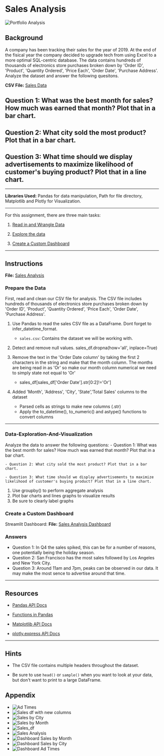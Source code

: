 # Sales Analysis

![Portfolio Analysis](Images/sales-analysis.png)

## Background

A company has been tracking their sales for the year of 2019. At the end of the fisical year the company decided to upgrade tech from using Excel to a more optimal SQL-centric database.
 The data contains hundreds of thousands of electronics store purchases broken down by 'Order ID', 'Product', 'Quantity Ordered', 'Price Each', 'Order Date', 'Purchase Address'. Analyze the dataset and answer the following quesitons.

**CSV File:** [Sales Data](Images/sales.csv)

## Question 1: What was the best month for sales? How much was earned that month? Plot that in a bar chart.

## Question 2: What city sold the most product? Plot that in a bar chart.

## Question 3: What time should we display advertisements to maximize likelihood of customer's buying product? Plot that in a line chart.
 
---

**Libraries Used:** Pandas for data manipulation, Path for file directory, Matplotlib and Plotly for Visualization.

---

For this assignment, there are three main tasks:

1. [Read in and Wrangle Data](#Prepare-the-Data)

2. [Explore the data](#Data-Exploration-And-Visualization)

3. [Create a Custom Dashboard](#Create-a-Custom-Dashboard)

---

## Instructions

**File:** [Sales Analysis](./Sales_Analysis.ipynb)


### Prepare the Data

First, read and clean our CSV file for analysis. The CSV file includes hundreds of thousands of electronics store purchases broken down by 'Order ID', 'Product', 'Quantity Ordered', 'Price Each', 'Order Date', 'Purchase Address'.

1. Use Pandas to read the sales CSV file as a DataFrame. Dont forget to infer_datetime_format.

    * `sales.csv`: Contains the dataset we will be working with.

2. Detect and remove null values.
    sales_df.dropna(how='all', inplace=True)
    
3. Remove the text in the 'Order Date column' by taking the first 2 characters in the string and make that the month column. The months are being read in as 'Or' so make our month column numerical we need to simply state not equal to 'Or' 
    - sales_df[sales_df['Order Date'].str[0:2]!='Or']
    
        
4. Added 'Month', 'Address', 'City', 'State','Total Sales' columns to the dataset
    - Parsed cells as strings to make new columns (.str)
    - Apply the to_datetime(), to_numeric() and astype() functions to convert columns
    
---

### Data-Exploration-And-Visualization

Analyze the data to answer the following questions:
    - Question 1: What was the best month for sales? How much was earned that month? Plot that in a bar chart.

    - Question 2: What city sold the most product? Plot that in a bar chart.

    - Question 3: What time should we display advertisements to maximize likelihood of customer's buying product? Plot that in a line chart.
1. Use groupby() to perform aggregate analysis
2. Plot bar charts and lines graphs to visualize results
3. Be sure to clearly label graphs
    

### Create a Custom Dashboard

Streamlit Dashboard:
**File:** [Sales Analysis Dashboard](./Sales_Analysis_Dashboard.py)



### Answers

- Question 1: In Q4 the sales spiked, this can be for a number of reasons, one potentially being the holiday season.
- Question 2: San Francisco has the most sales followed by Los Angeles and New York City.
- Question 3: Around 11am and 7pm, peaks can be observed in our data. It may make the most sence to advertise around that time.

---

## Resources

* [Pandas API Docs](https://pandas.pydata.org/pandas-docs/stable/reference/index.html)

* [Functions in Pandas](https://pandas.pydata.org/pandas-docs/stable/reference/api/pandas.DataFrame.html)

* [Matplotlib API Docs](https://matplotlib.org/stable/api/index.html)

* [plotly.express API Docs](https://plotly.com/python-api-reference/plotly.express.html)

---

## Hints

* The CSV file contains multiple headers throughout the dataset.

* Be sure to use `head()` or `sample()` when you want to look at your data, but don't want to print to a large DataFrame.


## Appendix

* ![Ad Times](Images/ad_times.png)
* ![Sales df with new columns](Images/final_sales_df.png)
* ![Sales by City](Images/sales_by_city.png)
* ![Sales by Month](Images/sales_by_month.png)
* ![Sales_df](Images/sales_df.png)
* ![Sales Analysis](Images/sales-analysis.png)
* ![Dashboard Sales by Month](Images/dashboard_sales_by_month.png)
* ![Dashboard Sales by City](Images/dashboard_sales_by_city.png)
* ![Dashboard Ad Times](Images/dashboard_ad_times.png)